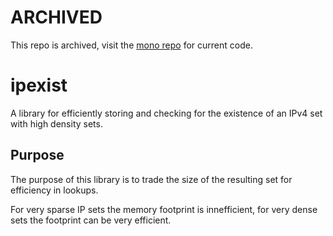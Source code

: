 # ARCHIVED

This repo is archived, visit the [mono repo](https://github.com/gravwell/gravwell) for current code.

# ipexist
A library for efficiently storing and checking for the existence of an IPv4 set with high density sets.

## Purpose
The purpose of this library is to trade the size of the resulting set for efficiency in lookups.

For very sparse IP sets the memory footprint is innefficient, for very dense sets the footprint can be very efficient.
